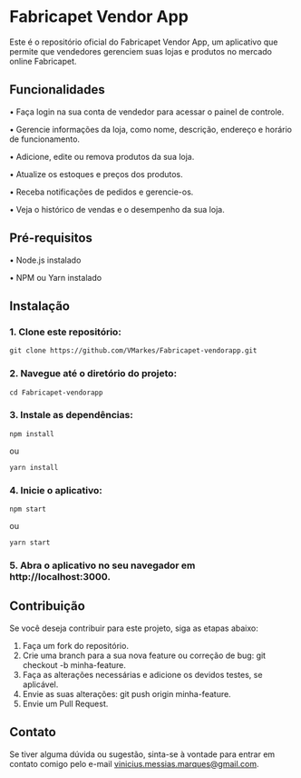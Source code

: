 # Fabricapet Vendor App
Este é o repositório oficial do Fabricapet Vendor App, um aplicativo que permite que vendedores gerenciem suas lojas e produtos no mercado online Fabricapet.

## Funcionalidades
<p>• Faça login na sua conta de vendedor para acessar o painel de controle.</p>
<p>• Gerencie informações da loja, como nome, descrição, endereço e horário de funcionamento.</p>
<p>• Adicione, edite ou remova produtos da sua loja.</p>
<p>• Atualize os estoques e preços dos produtos.</p>
<p>• Receba notificações de pedidos e gerencie-os.</p>
<p>• Veja o histórico de vendas e o desempenho da sua loja.</p>

## Pré-requisitos
<p>• Node.js instalado</p>
<p>• NPM ou Yarn instalado</p>

## Instalação
### 1. Clone este repositório:
```
git clone https://github.com/VMarkes/Fabricapet-vendorapp.git
```

### 2. Navegue até o diretório do projeto:
```
cd Fabricapet-vendorapp
```

### 3. Instale as dependências:
```
npm install
```
ou
```
yarn install
```

### 4. Inicie o aplicativo:
```
npm start
```
ou
```
yarn start
```

### 5. Abra o aplicativo no seu navegador em http://localhost:3000.

## Contribuição
Se você deseja contribuir para este projeto, siga as etapas abaixo:

1. Faça um fork do repositório.
2. Crie uma branch para a sua nova feature ou correção de bug: git checkout -b minha-feature.
3. Faça as alterações necessárias e adicione os devidos testes, se aplicável.
4. Envie as suas alterações: git push origin minha-feature.
5. Envie um Pull Request.

## Contato
Se tiver alguma dúvida ou sugestão, sinta-se à vontade para entrar em contato comigo pelo e-mail vinicius.messias.marques@gmail.com.
